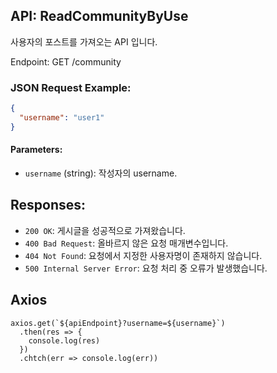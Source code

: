## API: ReadCommunityByUse

사용자의 포스트를 가져오는 API 입니다.

Endpoint: GET /community

### JSON Request Example:
```json
{
  "username": "user1"
}
```

#### Parameters:

- `username` (string): 작성자의 username.

## Responses:

- `200 OK`: 게시글을 성공적으로 가져왔습니다.
- `400 Bad Request`: 올바르지 않은 요청 매개변수입니다.
- `404 Not Found`: 요청에서 지정한 사용자명이 존재하지 않습니다.
- `500 Internal Server Error`: 요청 처리 중 오류가 발생했습니다.

## Axios
```
axios.get(`${apiEndpoint}?username=${username}`)
  .then(res => {
    console.log(res)
  })
  .chtch(err => console.log(err))
```

